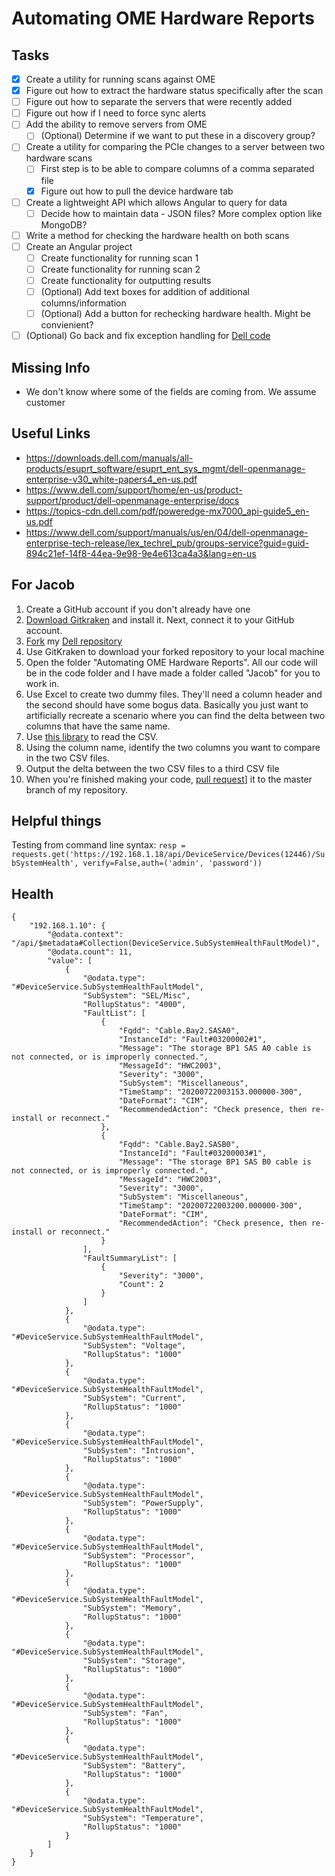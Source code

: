 # Automating OME Hardware Reports

## Tasks

- [x] Create a utility for running scans against OME
- [x] Figure out how to extract the hardware status specifically after the scan
- [ ] Figure out how to separate the servers that were recently added
- [ ] Figure out how if I need to force sync alerts
- [ ] Add the ability to remove servers from OME
  - [ ] (Optional) Determine if we want to put these in a discovery group?
- [ ] Create a utility for comparing the PCIe changes to a server between two hardware scans
  - [ ] First step is to be able to compare columns of a comma separated file
  - [x] Figure out how to pull the device hardware tab
- [ ] Create a lightweight API which allows Angular to query for data
  - [ ] Decide how to maintain data - JSON files? More complex option like MongoDB?
- [ ] Write a method for checking the hardware health on both scans
- [ ] Create an Angular project
  - [ ] Create functionality for running scan 1
  - [ ] Create functionality for running scan 2
  - [ ] Create functionality for outputting results
  - [ ] (Optional) Add text boxes for addition of additional columns/information
  - [ ] (Optional) Add a button for rechecking hardware health. Might be convienient?
- [ ] (Optional) Go back and fix exception handling for [Dell code](https://github.com/dell/OpenManage-Enterprise/tree/master/Core/Python)

## Missing Info

- We don't know where some of the fields are coming from. We assume customer

## Useful Links

- https://downloads.dell.com/manuals/all-products/esuprt_software/esuprt_ent_sys_mgmt/dell-openmanage-enterprise-v30_white-papers4_en-us.pdf
- https://www.dell.com/support/home/en-us/product-support/product/dell-openmanage-enterprise/docs
- https://topics-cdn.dell.com/pdf/poweredge-mx7000_api-guide5_en-us.pdf
- https://www.dell.com/support/manuals/us/en/04/dell-openmanage-enterprise-tech-release/lex_techrel_pub/groups-service?guid=guid-894c21ef-14f8-44ea-9e98-9e4e613ca4a3&lang=en-us

## For Jacob

1. Create a GitHub account if you don't already have one
2. [Download Gitkraken](https://www.gitkraken.com/download) and install it. Next, connect it to your GitHub account.
3. [Fork](https://docs.github.com/en/github/getting-started-with-github/fork-a-repo) my [Dell repository](https://github.com/grantcurell/dell)
4. Use GitKraken to download your forked repository to your local machine
5. Open the folder "Automating OME Hardware Reports". All our code will be in the code folder and I have made a folder called "Jacob" for you to work in.
6. Use Excel to create two dummy files. They'll need a column header and the second should have some bogus data. Basically you just want to artificially recreate a scenario where you can find the delta between two columns that have the same name.
7. Use [this library](https://docs.python.org/3/library/csv.html) to read the CSV.
8. Using the column name, identify the two columns you want to compare in the two CSV files.
9. Output the delta between the two CSV files to a third CSV file
10. When you're finished making your code, [pull request](https://support.gitkraken.com/working-with-repositories/pull-requests/)] it to the master branch of my repository.

## Helpful things

Testing from command line syntax: `resp = requests.get('https://192.168.1.18/api/DeviceService/Devices(12446)/SubSystemHealth', verify=False,auth=('admin', 'password'))`

## Health

    {
        "192.168.1.10": {
            "@odata.context": "/api/$metadata#Collection(DeviceService.SubSystemHealthFaultModel)",
            "@odata.count": 11,
            "value": [
                {
                    "@odata.type": "#DeviceService.SubSystemHealthFaultModel",
                    "SubSystem": "SEL/Misc",
                    "RollupStatus": "4000",
                    "FaultList": [
                        {
                            "Fqdd": "Cable.Bay2.SASA0",
                            "InstanceId": "Fault#03200002#1",
                            "Message": "The storage BP1 SAS A0 cable is not connected, or is improperly connected.",
                            "MessageId": "HWC2003",
                            "Severity": "3000",
                            "SubSystem": "Miscellaneous",
                            "TimeStamp": "20200722003153.000000-300",
                            "DateFormat": "CIM",
                            "RecommendedAction": "Check presence, then re-install or reconnect."
                        },
                        {
                            "Fqdd": "Cable.Bay2.SASB0",
                            "InstanceId": "Fault#03200003#1",
                            "Message": "The storage BP1 SAS B0 cable is not connected, or is improperly connected.",
                            "MessageId": "HWC2003",
                            "Severity": "3000",
                            "SubSystem": "Miscellaneous",
                            "TimeStamp": "20200722003200.000000-300",
                            "DateFormat": "CIM",
                            "RecommendedAction": "Check presence, then re-install or reconnect."
                        }
                    ],
                    "FaultSummaryList": [
                        {
                            "Severity": "3000",
                            "Count": 2
                        }
                    ]
                },
                {
                    "@odata.type": "#DeviceService.SubSystemHealthFaultModel",
                    "SubSystem": "Voltage",
                    "RollupStatus": "1000"
                },
                {
                    "@odata.type": "#DeviceService.SubSystemHealthFaultModel",
                    "SubSystem": "Current",
                    "RollupStatus": "1000"
                },
                {
                    "@odata.type": "#DeviceService.SubSystemHealthFaultModel",
                    "SubSystem": "Intrusion",
                    "RollupStatus": "1000"
                },
                {
                    "@odata.type": "#DeviceService.SubSystemHealthFaultModel",
                    "SubSystem": "PowerSupply",
                    "RollupStatus": "1000"
                },
                {
                    "@odata.type": "#DeviceService.SubSystemHealthFaultModel",
                    "SubSystem": "Processor",
                    "RollupStatus": "1000"
                },
                {
                    "@odata.type": "#DeviceService.SubSystemHealthFaultModel",
                    "SubSystem": "Memory",
                    "RollupStatus": "1000"
                },
                {
                    "@odata.type": "#DeviceService.SubSystemHealthFaultModel",
                    "SubSystem": "Storage",
                    "RollupStatus": "1000"
                },
                {
                    "@odata.type": "#DeviceService.SubSystemHealthFaultModel",
                    "SubSystem": "Fan",
                    "RollupStatus": "1000"
                },
                {
                    "@odata.type": "#DeviceService.SubSystemHealthFaultModel",
                    "SubSystem": "Battery",
                    "RollupStatus": "1000"
                },
                {
                    "@odata.type": "#DeviceService.SubSystemHealthFaultModel",
                    "SubSystem": "Temperature",
                    "RollupStatus": "1000"
                }
            ]
        }
    }